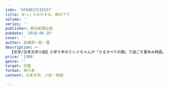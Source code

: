 ```yaml
---
isbn: '9784022515537'
title: ゆっくりおやすみ、樹の下で
volume: ''
series: ''
publisher: 朝日新聞出版
pubdate: '2018-06-20'
cover: ''
author: 高橋源一郎／著
description: >-
  【文学/日本文学小説】小学５年のミレイちゃんが「さるすべりの館」で過ごす夏休み物語。隠されていた遠い過去の謎がつぎつぎに……。赤の部屋には誰がいるの？　なぜ止まっていた時計が動き出したのか？　小学生から大人まで楽しめる著者の新境地。今日マチ子さんの絵も90点収録。
price: '1300'
genre: ''
target: 児童
format: 単行本
content: 日本文学、小説・物語

---
```


